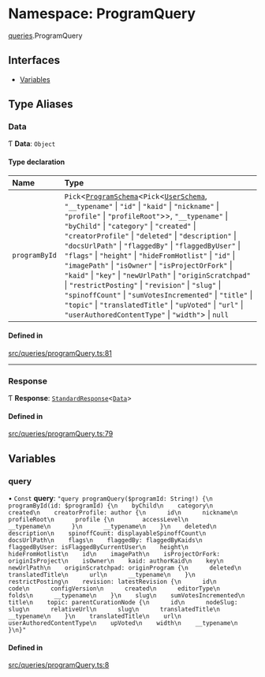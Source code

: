 # Namespace: ProgramQuery

[queries](api/modules/queries.md).ProgramQuery

## Interfaces

- [Variables](api/interfaces/queries.ProgramQuery.Variables.md)

## Type Aliases

### Data

Ƭ **Data**: `Object`

#### Type declaration

| Name | Type |
| :------ | :------ |
| `programById` | `Pick`\<[`ProgramSchema`](api/interfaces/ProgramSchema.md)\<`Pick`\<[`UserSchema`](api/interfaces/UserSchema.md), ``"__typename"`` \| ``"id"`` \| ``"kaid"`` \| ``"nickname"`` \| ``"profile"`` \| ``"profileRoot"``\>\>, ``"__typename"`` \| ``"byChild"`` \| ``"category"`` \| ``"created"`` \| ``"creatorProfile"`` \| ``"deleted"`` \| ``"description"`` \| ``"docsUrlPath"`` \| ``"flaggedBy"`` \| ``"flaggedByUser"`` \| ``"flags"`` \| ``"height"`` \| ``"hideFromHotlist"`` \| ``"id"`` \| ``"imagePath"`` \| ``"isOwner"`` \| ``"isProjectOrFork"`` \| ``"kaid"`` \| ``"key"`` \| ``"newUrlPath"`` \| ``"originScratchpad"`` \| ``"restrictPosting"`` \| ``"revision"`` \| ``"slug"`` \| ``"spinoffCount"`` \| ``"sumVotesIncremented"`` \| ``"title"`` \| ``"topic"`` \| ``"translatedTitle"`` \| ``"upVoted"`` \| ``"url"`` \| ``"userAuthoredContentType"`` \| ``"width"``\> \| ``null`` |

#### Defined in

[src/queries/programQuery.ts:81](https://github.com/bhavjitChauhan/khan-api/blob/9bcea3fc/src/queries/programQuery.ts#L81)

___

### Response

Ƭ **Response**: [`StandardResponse`](api/README.md#standardresponse)\<[`Data`](api/modules/queries.ProgramQuery.md#data)\>

#### Defined in

[src/queries/programQuery.ts:79](https://github.com/bhavjitChauhan/khan-api/blob/9bcea3fc/src/queries/programQuery.ts#L79)

## Variables

### query

• `Const` **query**: ``"query programQuery($programId: String!) {\n  programById(id: $programId) {\n    byChild\n    category\n    created\n    creatorProfile: author {\n      id\n      nickname\n      profileRoot\n      profile {\n        accessLevel\n        __typename\n      }\n      __typename\n    }\n    deleted\n    description\n    spinoffCount: displayableSpinoffCount\n    docsUrlPath\n    flags\n    flaggedBy: flaggedByKaids\n    flaggedByUser: isFlaggedByCurrentUser\n    height\n    hideFromHotlist\n    id\n    imagePath\n    isProjectOrFork: originIsProject\n    isOwner\n    kaid: authorKaid\n    key\n    newUrlPath\n    originScratchpad: originProgram {\n      deleted\n      translatedTitle\n      url\n      __typename\n    }\n    restrictPosting\n    revision: latestRevision {\n      id\n      code\n      configVersion\n      created\n      editorType\n      folds\n      __typename\n    }\n    slug\n    sumVotesIncremented\n    title\n    topic: parentCurationNode {\n      id\n      nodeSlug: slug\n      relativeUrl\n      slug\n      translatedTitle\n      __typename\n    }\n    translatedTitle\n    url\n    userAuthoredContentType\n    upVoted\n    width\n    __typename\n  }\n}"``

#### Defined in

[src/queries/programQuery.ts:8](https://github.com/bhavjitChauhan/khan-api/blob/9bcea3fc/src/queries/programQuery.ts#L8)
